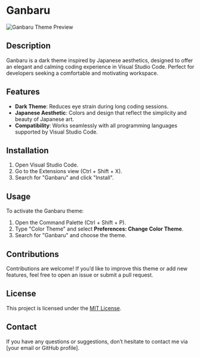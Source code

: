 # Ganbaru

![Ganbaru Theme Preview](img/Ganbaru_img.png "Ganbaru Theme Preview")

## Description

Ganbaru is a dark theme inspired by Japanese aesthetics, designed to offer an elegant and calming coding experience in Visual Studio Code. Perfect for developers seeking a comfortable and motivating workspace.

## Features

-   **Dark Theme**: Reduces eye strain during long coding sessions.
-   **Japanese Aesthetic**: Colors and design that reflect the simplicity and beauty of Japanese art.
-   **Compatibility**: Works seamlessly with all programming languages supported by Visual Studio Code.

## Installation

1. Open Visual Studio Code.
2. Go to the Extensions view (Ctrl + Shift + X).
3. Search for "Ganbaru" and click "Install".

## Usage

To activate the Ganbaru theme:

1. Open the Command Palette (Ctrl + Shift + P).
2. Type "Color Theme" and select **Preferences: Change Color Theme**.
3. Search for "Ganbaru" and choose the theme.

## Contributions

Contributions are welcome! If you’d like to improve this theme or add new features, feel free to open an issue or submit a pull request.

## License

This project is licensed under the [MIT License](LICENSE).

## Contact

If you have any questions or suggestions, don’t hesitate to contact me via [your email or GitHub profile].
